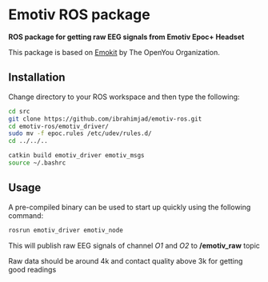 # Emotiv ROS package

**ROS package for getting raw EEG signals from Emotiv Epoc+ Headset**

This package is based on [Emokit](https://github.com/openyou/emokit) by The OpenYou Organization.

## Installation
Change directory to your ROS workspace and then type the following:

```bash
cd src
git clone https://github.com/ibrahimjad/emotiv-ros.git
cd emotiv-ros/emotiv_driver/
sudo mv -f epoc.rules /etc/udev/rules.d/
cd ../../..

catkin build emotiv_driver emotiv_msgs
source ~/.bashrc
```

## Usage
A pre-compiled binary can be used to start up quickly using the following command:
```bash
rosrun emotiv_driver emotiv_node
```

This will publish raw EEG signals of channel *O1* and *O2* to **/emotiv_raw** topic

Raw data should be around 4k and contact quality above 3k for getting good readings
